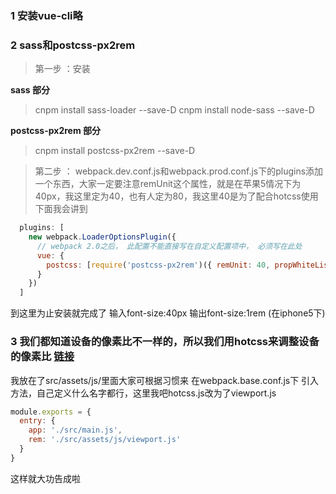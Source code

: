 ### 1 安装vue-cli略

### 2 sass和postcss-px2rem

> 第一步 ：安装

**sass 部分**

> cnpm install sass-loader --save-D
> cnpm install node-sass --save-D

**postcss-px2rem 部分**

> cnpm install postcss-px2rem --save-D

> 第二步 ： webpack.dev.conf.js和webpack.prod.conf.js下的plugins添加一个东西，大家一定要注意remUnit这个属性，就是在苹果5情况下为40px，我这里定为40，也有人定为80，我这里40是为了配合hotcss使用下面我会讲到

```javascript
  plugins: [
    new webpack.LoaderOptionsPlugin({
      // webpack 2.0之后， 此配置不能直接写在自定义配置项中， 必须写在此处
      vue: {
        postcss: [require('postcss-px2rem')({ remUnit: 40, propWhiteList: [] })]
      }
    })
  ]
```

到这里为止安装就完成了
输入font-size:40px 
输出font-size:1rem (在iphone5下)

### 3 我们都知道设备的像素比不一样的，所以我们用hotcss来调整设备的像素比 [链接](https://github.com/imochen/hotcss/blob/master/src/hotcss.js)

我放在了src/assets/js/里面大家可根据习惯来
在webpack.base.conf.js下
引入方法，自己定义什么名字都行，这里我吧hotcss.js改为了viewport.js

```javascript
module.exports = {
  entry: {
    app: './src/main.js',
    rem: './src/assets/js/viewport.js'
  }
}
```

这样就大功告成啦